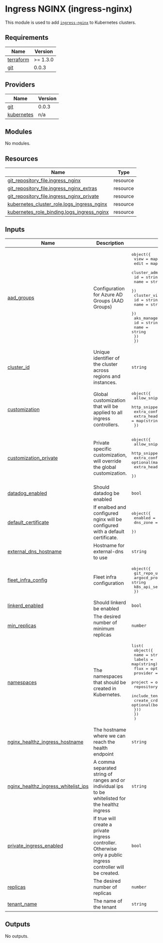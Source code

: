 # Ingress NGINX (ingress-nginx)

This module is used to add [`ingress-nginx`](https://github.com/kubernetes/ingress-nginx) to Kubernetes clusters.

## Requirements

| Name | Version |
|------|---------|
| <a name="requirement_terraform"></a> [terraform](#requirement\_terraform) | >= 1.3.0 |
| <a name="requirement_git"></a> [git](#requirement\_git) | 0.0.3 |

## Providers

| Name | Version |
|------|---------|
| <a name="provider_git"></a> [git](#provider\_git) | 0.0.3 |
| <a name="provider_kubernetes"></a> [kubernetes](#provider\_kubernetes) | n/a |

## Modules

No modules.

## Resources

| Name | Type |
|------|------|
| [git_repository_file.ingress_nginx](https://registry.terraform.io/providers/xenitab/git/0.0.3/docs/resources/repository_file) | resource |
| [git_repository_file.ingress_nginx_extras](https://registry.terraform.io/providers/xenitab/git/0.0.3/docs/resources/repository_file) | resource |
| [git_repository_file.ingress_nginx_private](https://registry.terraform.io/providers/xenitab/git/0.0.3/docs/resources/repository_file) | resource |
| [kubernetes_cluster_role.logs_ingress_nginx](https://registry.terraform.io/providers/hashicorp/kubernetes/latest/docs/resources/cluster_role) | resource |
| [kubernetes_role_binding.logs_ingress_nginx](https://registry.terraform.io/providers/hashicorp/kubernetes/latest/docs/resources/role_binding) | resource |

## Inputs

| Name | Description | Type | Default | Required |
|------|-------------|------|---------|:--------:|
| <a name="input_aad_groups"></a> [aad\_groups](#input\_aad\_groups) | Configuration for Azure AD Groups (AAD Groups) | <pre>object({<br/>    view = map(any)<br/>    edit = map(any)<br/>    cluster_admin = object({<br/>      id   = string<br/>      name = string<br/>    })<br/>    cluster_view = object({<br/>      id   = string<br/>      name = string<br/>    })<br/>    aks_managed_identity = object({<br/>      id   = string<br/>      name = string<br/>    })<br/>  })</pre> | n/a | yes |
| <a name="input_cluster_id"></a> [cluster\_id](#input\_cluster\_id) | Unique identifier of the cluster across regions and instances. | `string` | n/a | yes |
| <a name="input_customization"></a> [customization](#input\_customization) | Global customization that will be applied to all ingress controllers. | <pre>object({<br/>    allow_snippet_annotations = bool<br/>    http_snippet              = string<br/>    extra_config              = map(string)<br/>    extra_headers             = map(string)<br/>  })</pre> | <pre>{<br/>  "allow_snippet_annotations": false,<br/>  "extra_config": {},<br/>  "extra_headers": {},<br/>  "http_snippet": ""<br/>}</pre> | no |
| <a name="input_customization_private"></a> [customization\_private](#input\_customization\_private) | Private specific customization, will override the global customization. | <pre>object({<br/>    allow_snippet_annotations = optional(bool)<br/>    http_snippet              = optional(string)<br/>    extra_config              = optional(map(string))<br/>    extra_headers             = optional(map(string))<br/>  })</pre> | `{}` | no |
| <a name="input_datadog_enabled"></a> [datadog\_enabled](#input\_datadog\_enabled) | Should datadog be enabled | `bool` | `false` | no |
| <a name="input_default_certificate"></a> [default\_certificate](#input\_default\_certificate) | If enalbed and configured nginx will be configured with a default certificate. | <pre>object({<br/>    enabled  = bool,<br/>    dns_zone = string,<br/>  })</pre> | <pre>{<br/>  "dns_zone": "",<br/>  "enabled": false<br/>}</pre> | no |
| <a name="input_external_dns_hostname"></a> [external\_dns\_hostname](#input\_external\_dns\_hostname) | Hostname for external-dns to use | `string` | `""` | no |
| <a name="input_fleet_infra_config"></a> [fleet\_infra\_config](#input\_fleet\_infra\_config) | Fleet infra configuration | <pre>object({<br/>    git_repo_url        = string<br/>    argocd_project_name = string<br/>    k8s_api_server_url  = string<br/>  })</pre> | n/a | yes |
| <a name="input_linkerd_enabled"></a> [linkerd\_enabled](#input\_linkerd\_enabled) | Should linkerd be enabled | `bool` | `false` | no |
| <a name="input_min_replicas"></a> [min\_replicas](#input\_min\_replicas) | The desired number of minimum replicas | `number` | n/a | yes |
| <a name="input_namespaces"></a> [namespaces](#input\_namespaces) | The namespaces that should be created in Kubernetes. | <pre>list(<br/>    object({<br/>      name   = string<br/>      labels = map(string)<br/>      flux = optional(object({<br/>        provider            = string<br/>        project             = optional(string)<br/>        repository          = string<br/>        include_tenant_name = optional(bool, false)<br/>        create_crds         = optional(bool, false)<br/>      }))<br/>    })<br/>  )</pre> | n/a | yes |
| <a name="input_nginx_healthz_ingress_hostname"></a> [nginx\_healthz\_ingress\_hostname](#input\_nginx\_healthz\_ingress\_hostname) | The hostname where we can reach the health endpoint | `string` | n/a | yes |
| <a name="input_nginx_healthz_ingress_whitelist_ips"></a> [nginx\_healthz\_ingress\_whitelist\_ips](#input\_nginx\_healthz\_ingress\_whitelist\_ips) | A comma separated string of ranges and or individual ips to be whitelisted for the healthz ingress | `string` | `""` | no |
| <a name="input_private_ingress_enabled"></a> [private\_ingress\_enabled](#input\_private\_ingress\_enabled) | If true will create a private ingress controller. Otherwise only a public ingress controller will be created. | `bool` | `false` | no |
| <a name="input_replicas"></a> [replicas](#input\_replicas) | The desired number of replicas | `number` | n/a | yes |
| <a name="input_tenant_name"></a> [tenant\_name](#input\_tenant\_name) | The name of the tenant | `string` | n/a | yes |

## Outputs

No outputs.
